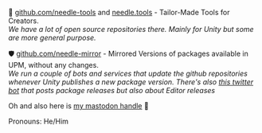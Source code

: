 🌵 [github.com/needle-tools](https://github.com/needle-tools) and [needle.tools](https://needle.tools) - Tailor-Made Tools for Creators.  
*We have a lot of open source repositories there. Mainly for Unity but some are more general purpose.*

🛡️ [github.com/needle-mirror](https://github.com/needle-mirror) - Mirrored Versions of packages available in UPM, without any changes.  
*We run a couple of bots and services that update the github repositories whenever Unity publishes a new package version. There's also [this twitter bot](https://twitter.com/Needle_Mirror) that posts package releases but also about Editor releases*

Oh and also here is [my mastodon handle](https://mastodon.gamedev.place/@marwi) 🐘

Pronouns: He/Him
